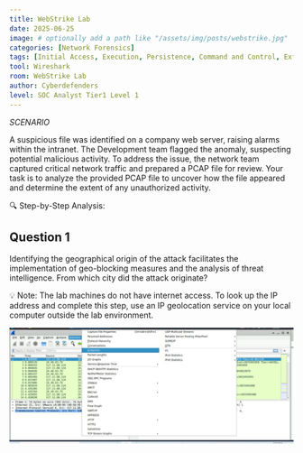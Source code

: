 ```yaml
---
title: WebStrike Lab
date: 2025-06-25
image: # optionally add a path like "/assets/img/posts/webstrike.jpg"
categories: [Network Forensics]
tags: [Initial Access, Execution, Persistence, Command and Control, Exfiltration]
tool: Wireshark
room: WebStrike Lab
author: Cyberdefenders
level: SOC Analyst Tier1 Level 1
---
```


*SCENARIO*

A suspicious file was identified on a company web server, raising alarms within the intranet. The Development team flagged the anomaly, suspecting potential malicious activity. To address the issue, the network team captured critical network traffic and prepared a PCAP file for review.
Your task is to analyze the provided PCAP file to uncover how the file appeared and determine the extent of any unauthorized activity.

🔍 Step-by-Step Analysis:

<h2>Question 1</h2>
Identifying the geographical origin of the attack facilitates the implementation of geo-blocking measures and the analysis of threat intelligence. From which city did the attack originate?

💡 Note: The lab machines do not have internet access. To look up the IP address and complete this step, use an IP geolocation service on your local computer outside the lab environment.


![](/assets/images/posts/web1.jpg)




